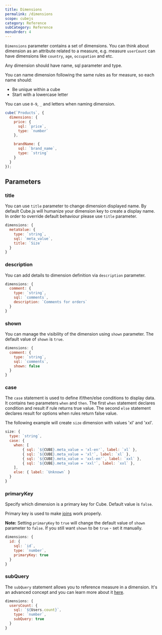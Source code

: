 ```yaml
---
title: Dimensions
permalink: /dimensions
scope: cubejs
category: Reference
subCategory: Reference
menuOrder: 4
---
```


`Dimensions` parameter contains a set of dimensions. You can think about dimension as an attribute related to a measure, e.g. measure `userCount` can have dimensions like `country`, `age`, `occupation` and etc.

Any dimension should have name, sql parameter and type.

You can name dimension following the same rules as for measure, so each name should:
- Be unique within a cube
- Start with a lowercase letter

You can use `0-9`, `_` and letters when naming dimension.

```javascript
cube(`Products`, {
  dimensions: {
    price: {
      sql: `price`,
      type: `number`
    },

    brandName: {
      sql: `brand_name`,
      type: `string`
    }
  }
});
```

## Parameters

### title
You can use `title` parameter to change dimension displayed name. By default Cube.js will humanize your dimension key to create a display name.
In order to override default behaviour please use `title` parameter.

```javascript
dimensions: {
  metaValue: {
    type: `string`,
    sql: `meta_value`,
    title: `Size`
  }
}
```

### description
You can add details to dimension definition via `description` parameter.

```javascript
dimensions: {
  comment: {
    type: `string`,
    sql: `comments`,
    description: `Comments for orders`
  }
}
```

### shown
You can manage the visibility of the dimension using `shown` parameter. The default value of `shown` is `true`.

```javascript
dimensions: {
  comment: {
    type: `string`,
    sql: `comments`,
    shown: false
  }
}
```

### case
The `case` statement is used to define if/then/else conditions to display data.
It contains two parameters `when` and `then`.
The first `when` statement declares condition and result if rule returns true value.
The second `else` statement declares result for options when rules return false value.


The following example will create `size` dimension with values 'xl' and 'xxl'.

```javascript
size: {
  type: `string`,
  case: {
    when: [
        { sql: `${CUBE}.meta_value = 'xl-en'`, label: `xl` },
        { sql: `${CUBE}.meta_value = 'xl'`, label: `xl` },
        { sql: `${CUBE}.meta_value = 'xxl-en'`, label: `xxl` },
        { sql: `${CUBE}.meta_value = 'xxl'`, label: `xxl` },
    ],
    else: { label: `Unknown` }
  }
}
```

### primaryKey
Specify which dimension is a primary key for Cube. Default value is `false`.

Primary key is used to make [joins](joins) work properly.

<div class="block help-block">
  <p>
    <b>Note:</b>
    Setting <code>primaryKey</code> to <code>true</code> will change the default value of <code>shown</code>
    parameter to <code>false</code>. If you still want <code>shown</code> to be <code>true</code> - set it manually.
  </p>
</div>

```javascript
dimensions: {
  id: {
    sql: `id`,
    type: `number`,
    primaryKey: true
  }
}
```

### subQuery
The `subQuery` statement allows you to reference measure in a dimension. It's an advanced concept and you can learn more about it [here](subquery).

```javascript
dimensions: {
  usersCount: {
    sql: `${Users.count}`,
    type: `number`,
    subQuery: true
  }
}
```
